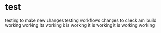 # test
testing to make new changes
testing workflows
changes to check ami build
working
working
its working
it is working
it is working
it is working
working
